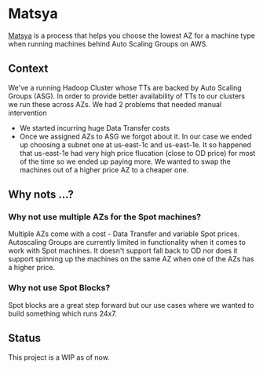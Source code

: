 # Matsya
[Matsya](https://en.wikipedia.org/wiki/Matsya) is a process that helps you choose the lowest AZ for a machine type when running machines behind Auto Scaling Groups on AWS. 

## Context
We've a running Hadoop Cluster whose TTs are backed by Auto Scaling Groups (ASG). In order to provide better availability of TTs to our clusters we run these across AZs. We had 2 problems that needed manual intervention
- We started incurring huge Data Transfer costs
- Once we assigned AZs to ASG we forgot about it. In our case we ended up choosing a subnet one at us-east-1c and us-east-1e. It so happened that us-east-1e had very high price flucation (close to OD price) for most of the time so we ended up paying more. We wanted to swap the machines out of a higher price AZ to a cheaper one. 

## Why nots ...?
### Why not use multiple AZs for the Spot machines? <br />
Multiple AZs come with a cost - Data Transfer and variable Spot prices. Autoscaling Groups are currently limited in functionality when it comes to work with Spot machines. It doesn't support fall back to OD nor does it support spinning up the machines on the same AZ when one of the AZs has a higher price.

### Why not use Spot Blocks? <br />
Spot blocks are a great step forward but our use cases where we wanted to build something which runs 24x7.

## Status
This project is a WIP as of now.
